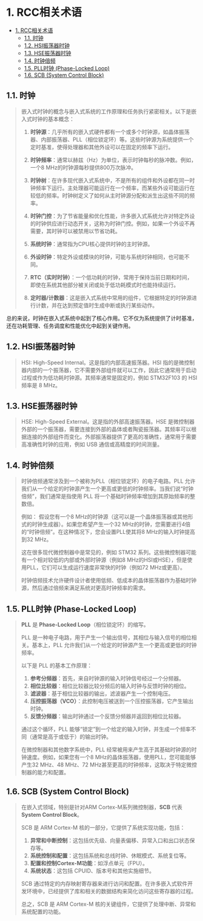 # 1. RCC相关术语

- [1. RCC相关术语](#1-rcc相关术语)
  - [1.1. 时钟](#11-时钟)
  - [1.2. HSI振荡器时钟](#12-hsi振荡器时钟)
  - [1.3. HSE振荡器时钟](#13-hse振荡器时钟)
  - [1.4. 时钟倍频](#14-时钟倍频)
  - [1.5. PLL时钟 (Phase-Locked Loop)](#15-pll时钟-phase-locked-loop)
  - [1.6. SCB (System Control Block)](#16-scb-system-control-block)

## 1.1. 时钟

> 嵌入式时钟的概念与嵌入式系统的工作原理和任务执行紧密相关。以下是嵌入式时钟的基本概念：
>
> 1. **时钟源**：几乎所有的嵌入式硬件都有一个或多个时钟源，如晶体振荡器、内部振荡器、PLL（相位锁定环）等。这些时钟源为系统提供一个定时基准，使得处理器和其他外设可以在固定的频率下运行。
>
> 2. **时钟频率**：通常以赫兹（Hz）为单位，表示时钟每秒的脉冲数。例如，一个8 MHz的时钟源每秒提供800万次脉冲。
>
> 3. **时钟树**：在许多现代嵌入式系统中，不是所有的组件和外设都在同一时钟频率下运行。主处理器可能运行在一个频率，而某些外设可能运行在较低的频率。时钟树定义了如何从主时钟源分配和派生出这些不同的频率。
>
> 4. **时钟门控**：为了节省能量和优化性能，许多嵌入式系统允许对特定外设的时钟供应进行动态开关，这称为时钟门控。例如，如果一个外设不再需要，其时钟可以被禁用以节省功耗。
>
> 5. **系统时钟**：通常指为CPU核心提供时钟的主时钟源。
>
> 6. **外设时钟**：特定外设或模块的时钟，可能与系统时钟相同，也可能不同。
>
> 7. **RTC（实时时钟）**：一个低功耗的时钟，常用于保持当前日期和时间，即使在系统其他部分被关闭或处于低功耗模式时也能持续运行。
>
> 8. **定时器/计数器**：这是嵌入式系统中常用的组件，它根据特定的时钟源进行计数，并在达到预定值时生成中断或执行某些动作。

总的来说，时钟在嵌入式系统中起到了核心作用。它不仅为系统提供了计时基准，还在功耗管理、任务调度和性能优化中起到关键作用。

## 1.2. HSI振荡器时钟

> HSI: High-Speed Internal。这是指的内部高速振荡器。HSI 指的是微控制器内部的一个振荡器，它不需要外部组件就可以工作，因此它通常用于启动过程或作为低功耗时钟源。其频率通常是固定的，例如 STM32F103 的 HSI 频率是 8 MHz。

## 1.3. HSE振荡器时钟

> HSE: High-Speed External。这是指的外部高速振荡器。HSE 是微控制器外部的一个振荡器，需要连接到外部的晶体或者陶瓷振荡器。其频率可以根据连接的外部组件而变化。外部振荡器提供了更高的准确性，通常用于需要高准确性时钟的应用，例如 USB 通信或高精度的时间测量。

## 1.4. 时钟倍频

> 时钟倍频通常涉及到一个被称为PLL（相位锁定环）的电子电路。PLL 允许我们从一个给定的时钟源产生一个更高或更低的时钟频率。当我们说“时钟倍频”，我们通常是指使用 PLL 将一个基础时钟频率增加到其原始频率的整数倍。
>
> 例如：
> 假设您有一个8 MHz的时钟源（这可以是一个晶体振荡器或其他形式的时钟生成器）。如果您希望产生一个32 MHz的时钟，您需要进行4倍的“时钟倍频”。在这种情况下，您会设置PLL使其将8 MHz的输入时钟提高到32 MHz。
>
> 这在很多现代微控制器中是常见的，例如 STM32 系列。这些微控制器可能有一个相对较低的内部或外部时钟源（例如8 MHz的HSI或HSE），但是使用PLL，它们可以生成运行速度非常快的时钟（例如72 MHz或更高）。
>
> 时钟倍频技术允许硬件设计者使用低频、低成本的晶体振荡器作为基础时钟源，然后通过倍频来满足系统对更高时钟频率的需求。

## 1.5. PLL时钟 (Phase-Locked Loop)

> **PLL** 是 **Phase-Locked Loop**（相位锁定环）的缩写。
>
> PLL 是一种电子电路，用于产生一个输出信号，其相位与输入信号的相位相关。基本上，PLL 允许我们从一个给定的时钟源产生一个更高或更低的时钟频率。
>
> 以下是 PLL 的基本工作原理：
>
> 1. **参考分频器**：首先，来自时钟源的输入时钟信号经过一个分频器。
> 2. **相位比较器**：相位比较器比较分频后的输入时钟与反馈时钟的相位。
> 3. **滤波器**：基于相位比较器的输出，滤波器产生一个控制电压。
> 4. **压控振荡器（VCO）**：此控制电压被送到一个压控振荡器，它产生输出时钟。
> 5. **反馈分频器**：输出时钟通过一个反馈分频器并返回到相位比较器。
>
> 通过这个循环，PLL 能够“锁定”到一个给定的输入时钟，并生成一个频率不同（通常是高于或低于）的输出时钟。
>
> 在微控制器和其他数字系统中，PLL 经常被用来产生高于其基础时钟源的时钟速度。例如，如果您有一个8 MHz的晶体振荡器，使用PLL，您可能能够产生32 MHz、48 MHz、72 MHz甚至更高的时钟频率，这取决于特定微控制器的能力和配置。

## 1.6. SCB (System Control Block)

> 在嵌入式领域，特别是针对ARM Cortex-M系列微控制器，**SCB** 代表 **System Control Block**。
>
> SCB 是 ARM Cortex-M 核的一部分，它提供了系统实现功能，包括：
>
> 1. **异常和中断控制**：这包括优先级、向量表偏移、异常入口和出口状态保存等。
> 2. **系统控制和配置**：这包括系统和总线时钟、休眠模式、系统复位等。
> 3. **配置和控制Cortex-M功能**：如浮点单元（FPU）。
> 4. **系统状态**：这包括 CPUID、版本号和其他实施细节。
>
> SCB 通过特定的内存映射寄存器来进行访问和配置。在许多嵌入式软件开发环境中，已经提供了库和相关的数据结构来简化访问这些寄存器的过程。
>
> 总之，SCB 是 ARM Cortex-M 核的关键组件，它提供了处理中断、异常和系统配置的功能。
